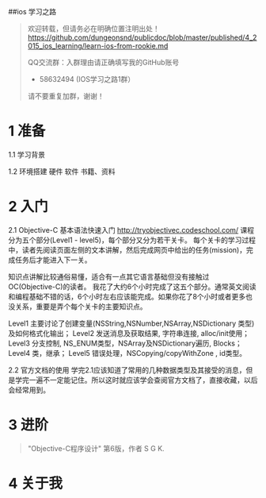 


##ios 学习之路



> 欢迎转载，但请务必在明确位置注明出处！
> https://github.com/dungeonsnd/publicdoc/blob/master/published/4_2015_ios_learning/learn-ios-from-rookie.md
> 
> QQ交流群：入群理由请正确填写我的GitHub账号
>  * 58632494 (IOS学习之路1群）
>
>请不要重复加群，谢谢！


# 1 准备

1.1  学习背景

1.2  环境搭建
  硬件
  软件
  书籍、资料


# 2 入门
2.1 Objective-C 基本语法快速入门
http://tryobjectivec.codeschool.com/
课程分为五个部分(Level1 - level5)，每个部分又分为若干关卡。 每个关卡的学习过程中，读者先阅读页面左侧的文本讲解，然后完成网页中给出的任务(mission)，完成任务后才能进入下一关。

知识点讲解比较通俗易懂，适合有一点其它语言基础但没有接触过 OC(Objective-C)的读者。 我花了大约6个小时完成了这五个部分。通常英文阅读和编程基础不错的话，6个小时左右应该能完成。如果你花了8个小时或者更多也没关系，重要是弄个每个关卡的主要知识点。

Level1 主要讨论了创建变量(NSString,NSNumber,NSArray,NSDictionary 类型)及如何格式化输出；
Level2 发送消息及获取结果, 字符串连接, alloc/init使用；
Level3 分支控制, NS_ENUM类型，NSArray及NSDictionary遍历, Blocks；
Level4 类，继承；
Level5 错误处理，NSCopying/copyWithZone ,  id类型。


2.2  官方文档的使用
学完2.1应该知道了常用的几种数据类型及其接受的消息，但是学完一遍不一定能记住。所以这时就应该学会查阅官方文档了，直接收藏，以后会经常用到。



# 3 进阶

>  "Objective-C程序设计"       第6版，作者 S G K.
>  


# 4 关于我



